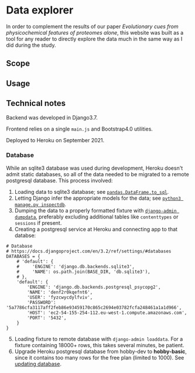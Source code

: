 # Data explorer

In order to complement the results of our paper _Evolutionary cues from physicochemical features of proteomes alone_, this website was built as a tool for any reader to directly explore the data much in the same way as I did during the study.

## Scope

## Usage

## Technical notes
Backend was developed in Django3.7.

Frontend relies on a single `main.js` and Bootstrap4.0 utilities.

Deployed to Heroku on September 2021.

### Database
While an sqlite3 database was used during development, Heroku doesn't admit static
databases, so all of the data needed to be migrated to a remote postgresql database.
This process involved:
1. Loading data to sqlite3 database; see [`pandas.DataFrame.to_sql`](https://pandas.pydata.org/docs/reference/api/pandas.DataFrame.to_sql.html).
2. Letting Django infer the appropriate models for the data; see [`python3 manage.py inspectdb`](https://docs.djangoproject.com/en/3.2/howto/legacy-databases/).
3. Dumping the data to a properly formatted fixture with [`django-admin dumpdata`](https://docs.djangoproject.com/en/3.2/ref/django-admin/), preferably excluding additional tables like `contenttypes` or `sessions` if present.
4. Creating a postgresql service at Heroku and connecting app to that databse:
```
# Database
# https://docs.djangoproject.com/en/3.2/ref/settings/#databases
DATABASES = {
    # 'default': {
    #     'ENGINE': 'django.db.backends.sqlite3',
    #     'NAME': os.path.join(BASE_DIR, 'db.sqlite3'),
    # },
    'default': {
        'ENGINE': 'django.db.backends.postgresql_psycopg2',
        'NAME': 'denf2r0kqefnt6',
        'USER': 'fyzcwycdylfviv',
        'PASSWORD': '5a7786cfa3117aff2feb86e93459170c865c2694e03782fcfa248461a1a1d966',
        'HOST': 'ec2-54-155-254-112.eu-west-1.compute.amazonaws.com',
        'PORT': '5432',
    }
}
```
5. Loading fixture to remote database with `django-admin loaddata`. For a fixture containing 18000+ rows, this takes several minutes, be patient.
6. Upgrade Heroku postgresql database from hobby-dev to **hobby-basic**, since it contains too many rows for the free plan (limited to 1000). See [updating database](https://devcenter.heroku.com/articles/upgrading-heroku-postgres-databases#upgrading-with-pg-copy).
